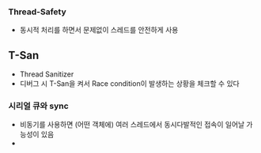 ### Thread-Safety
- 동시적 처리를 하면서 문제없이 스레드를 안전하게 사용
## T-San
- Thread Sanitizer
- 디버그 시 T-San을 켜서 Race condition이 발생하는 상황을 체크할 수 있다
### 시리얼 큐와 sync
- 비동기를 사용하면 (어떤 객체에) 여러 스레드에서 동시다발적인 접속이 일어날 가능성이 있음
- 